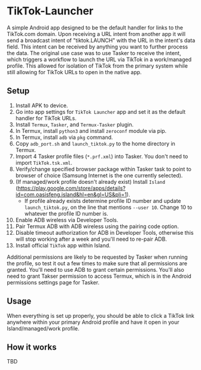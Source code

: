 # TikTok-Launcher

A simple Android app designed to be the default handler for links to the TikTok.com domain.  Upon receiving a URL intent from another app it will send a broadcast intent of "tiktok.LAUNCH" with the URL in the intent's data field.  This intent can be received by anything you want to further process the data.  The original use case was to use Tasker to receive the intent, which triggers a workflow to launch the URL via TikTok in a work/managed profile.  This allowed for isolation of TikTok from the primary system while still allowing for TikTok URLs to open in the native app.

## Setup
1. Install APK to device.
2. Go into app settings for `TikTok Launcher` app and set it as the default handler for TikTok URLs.
3. Install `Termux`, `Tasker`, and `Termux-Tasker` plugin.
4. In Termux, install `python3` and install `zeroconf` module via pip.
5. In Termux, install `adb` via `pkg` command.
6. Copy `adb_port.sh` and `launch_tiktok.py` to the home directory in Termux.
7. Import 4 Tasker profile files (`*.prf.xml`) into Tasker.  You don't need to import `TikTok.tsk.xml`.
8. Verify/change specified browser package within Tasker task to point to browser of choice (Samsung Internet is the one currently selected).
9. (If managed/work profile doesn't already exist) Install `Island` (https://play.google.com/store/apps/details?id=com.oasisfeng.island&hl=en&gl=US&pli=1).
    * If profile already exists determine profile ID number and update `launch_tiktok.py`, on the line that mentions `--user 10`.  Change 10 to whatever the profile ID number is.
10. Enable ADB wireless via Developer Tools.
11. Pair Termux ADB with ADB wireless using the pairing code option.
12. Disable timeout authorization for ADB in Developer Tools, otherwise this will stop working after a week and you'll need to re-pair ADB.
13. Install official `TikTok` app within Island.


Additional permissions are likely to be requested by Tasker when running the profile, so test it out a few times to make sure that all permissions are granted.  You'll need to use ADB to grant certain permissions.  You'll also need to grant Takser permission to access Termux, which is in the Android permissions settings page for Tasker.

## Usage
When everything is set up properly, you should be able to click a TikTok link anywhere within your primary Android profile and have it open in your Island/managed/work profile.

## How it works
TBD
